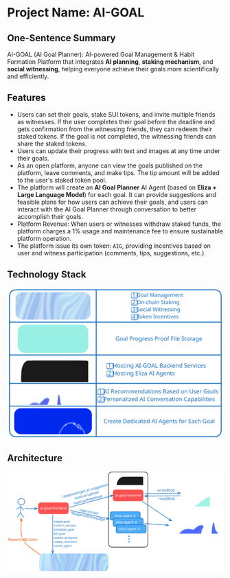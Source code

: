 # Project Name: AI-GOAL

## One-Sentence Summary

AI-GOAL (AI Goal Planner): AI-powered Goal Management & Habit Formation Platform that integrates **AI planning**, **staking mechanism**, and **social witnessing**, helping everyone achieve their goals more scientifically and efficiently.

## Features

- Users can set their goals, stake SUI tokens, and invite multiple friends as witnesses. If the user completes their goal before the deadline and gets confirmation from the witnessing friends, they can redeem their staked tokens. If the goal is not completed, the witnessing friends can share the staked tokens.
- Users can update their progress with text and images at any time under their goals.
- As an open platform, anyone can view the goals published on the platform, leave comments, and make tips. The tip amount will be added to the user's staked token pool.
- The platform will create an **AI Goal Planner** AI Agent (based on **Eliza + Large Language Model**) for each goal. It can provide suggestions and feasible plans for how users can achieve their goals, and users can interact with the AI Goal Planner through conversation to better accomplish their goals.
- Platform Revenue: When users or witnesses withdraw staked funds, the platform charges a 1% usage and maintenance fee to ensure sustainable platform operation.
- The platform issue its own token: `AIG`, providing incentives based on user and witness participation (comments, tips, suggestions, etc.).

## Technology Stack
![](./public/stack.svg)

## Architecture
![](./public/Architecture_v3.svg)